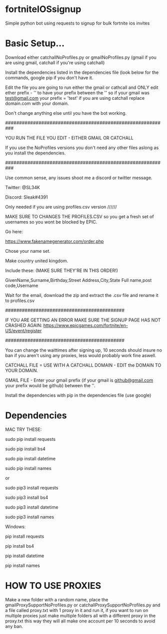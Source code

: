 # fortniteIOSsignup
Simple python bot using requests to signup for bulk fortnite ios invites


# Basic Setup...

Download either catchallNoProfiles.py or gmailNoProfiles.py (gmail if you are using gmail, catchall if you're using catchall)

Install the dependencies listed in the dependencies file (look below for the commands, google pip if you don't have it.

Edit the file you are going to run either the gmail or cathcall and ONLY edit ether prefix - '' to have your prefix between the '' so if your gmail was test@gmail.com your prefix = 'test' if you are using catchall replace domain.com with your domain.

Don't change anything else until you have the bot working.


###########################################################

YOU RUN THE FILE YOU EDIT - EITHER GMAIL OR CATCHALL

If you use the NoProfiles versions you don't need any other files aslong as you install the dependencies.

###########################################################

Use common sense, any issues shoot me a discord or twitter message.

Twitter: @SL34K

Discord: Sleak#4391

Only needed if you are using profiles.csv version
\/\/\/\/\/\/

MAKE SURE TO CHANGES THE PROFILES.CSV so you get a fresh set of usernames so you wont be blocked by EPIC.

Go here:

https://www.fakenamegenerator.com/order.php

Chose your name set.

Make country united kingdom.

Include these: (MAKE SURE THEY'RE IN THIS ORDER!)

GivenName,Surname,Birthday,Street Address,City,State Full name,post code,Username

Wait for the email, download the zip and extract the .csv file and rename it to profiles.csv


###########################################

IF YOU ARE GETTING AN ERROR MAKE SURE THE SIGNUP PAGE HAS NOT CRASHED AGAIN: https://www.epicgames.com/fortnite/en-US/event/register

###########################################

You can change the waittimes after signing up, 10 seconds should insure no ban if you aren't using any proxies, less would probably work fine aswell.

CATCHALL FILE = USE WITH A CATCHALL DOMAIN - EDIT the DOMAIN TO YOUR DOMAIN.

GMAIL FILE - Enter your gmail prefix (if your gmail is github@gmail.com your prefix would be github) between the ''.

Install the dependencies with pip in the dependencies file (use google)

# Dependencies 

MAC TRY THESE:

sudo pip install requests

sudo pip install bs4

sudo pip install datetime

sudo pip install names

or

sudo pip3 install requests

sudo pip3 install bs4

sudo pip3 install datetime

sudo pip3 install names

Windows:

pip install requests

pip install bs4

pip install datetime

pip install names

# HOW TO USE PROXIES
Make a new folder with a random name, place the gmailProxySupportNoProfiles.py or catchallProxySupportNoProfiles.py and a file called proxy.txt with 1 proxy in it and run it, if you want to run on multiple proxies just make multiple folders all with a different proxy in the proxy.txt this way they will all make one account per 10 seconds to avoid any ban.
